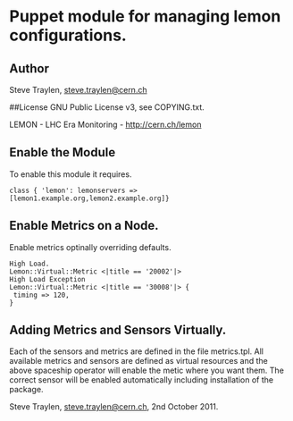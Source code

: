 # Puppet module for managing lemon configurations.

## Author
Steve Traylen, steve.traylen@cern.ch

##License
GNU Public License v3, see COPYING.txt.
 
LEMON - LHC Era Monitoring - http://cern.ch/lemon

## Enable the Module

To enable this module it requires.

    class { 'lemon': lemonservers => [lemon1.example.org,lemon2.example.org]}

## Enable Metrics on a Node.
Enable metrics optinally overriding defaults.

    High Load.
    Lemon::Virtual::Metric <|title == '20002'|>   
    High Load Exception
    Lemon::Virtual::Metric <|title == '30008'|> { 
     timing => 120,
    }

## Adding Metrics and Sensors Virtually.
Each of the sensors and metrics are defined in the file metrics.tpl.
All available metrics and sensors are defined as virtual resources
and the above spaceship operator will enable the metic where you
want them. The correct sensor will be enabled automatically including
installation of the package.

Steve Traylen, steve.traylen@cern.ch, 2nd October 2011.
